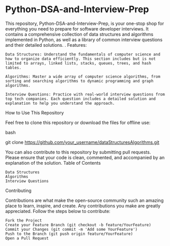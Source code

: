 # Python-DSA-and-Interview-Prep

This repository, Python-DSA-and-Interview-Prep, is your one-stop shop for everything you need to prepare for software developer interviews. It contains a comprehensive collection of data structures and algorithms implemented in Python, as well as a library of common interview questions and their detailed solutions. .
Features:

    Data Structures: Understand the fundamentals of computer science and how to organize data efficiently. This section includes but is not limited to arrays, linked lists, stacks, queues, trees, and hash tables.

    Algorithms: Master a wide array of computer science algorithms, from sorting and searching algorithms to dynamic programming and graph algorithms.

    Interview Questions: Practice with real-world interview questions from top tech companies. Each question includes a detailed solution and explanation to help you understand the approach.

How to Use This Repository

Feel free to clone this repository or download the files for offline use:

bash

git clone https://github.com/your_username/dataStructuresAlgorithms.git

You can also contribute to this repository by submitting pull requests. Please ensure that your code is clean, commented, and accompanied by an explanation of the solution.
Table of Contents

    Data Structures
    Algorithms
    Interview Questions

Contributing

Contributions are what make the open-source community such an amazing place to learn, inspire, and create. Any contributions you make are greatly appreciated. Follow the steps below to contribute:

    Fork the Project
    Create your Feature Branch (git checkout -b feature/YourFeature)
    Commit your Changes (git commit -m 'Add some YourFeature')
    Push to the Branch (git push origin feature/YourFeature)
    Open a Pull Request
